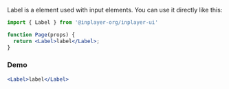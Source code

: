 Label is a element used with input elements. You can use it directly like this:

```jsx static
import { Label } from '@inplayer-org/inplayer-ui'

function Page(props) {
  return <Label>label</Label>;
}
```

### Demo

```jsx
<Label>label</Label>
```
